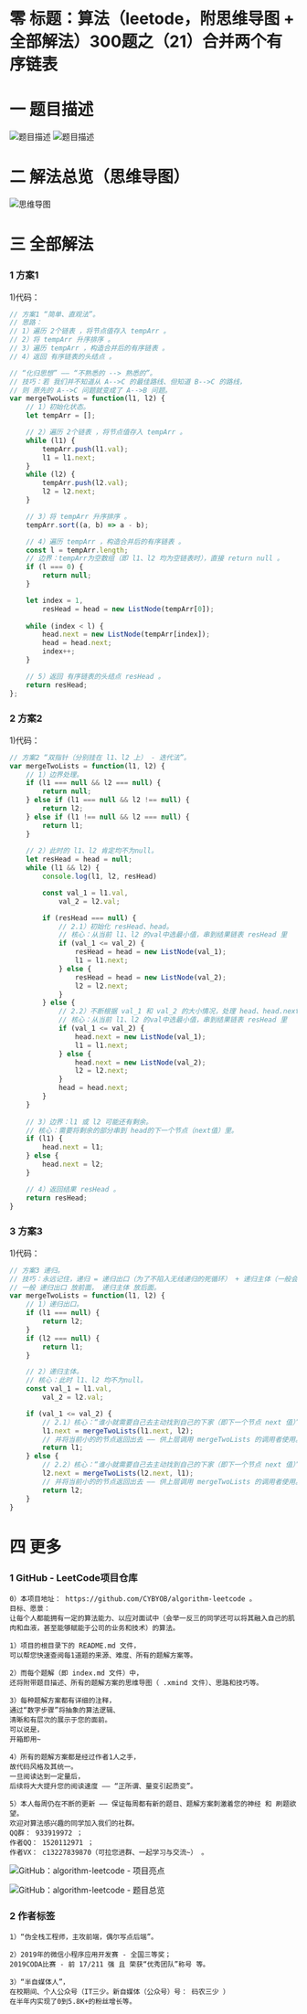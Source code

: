# 零 标题：算法（leetode，附思维导图 + 全部解法）300题之（21）合并两个有序链表

# 一 题目描述
![题目描述](https://p3-juejin.byteimg.com/tos-cn-i-k3u1fbpfcp/558e8f967f764f5095bd1e6752f4d0ee~tplv-k3u1fbpfcp-zoom-1.image)
![题目描述](https://p3-juejin.byteimg.com/tos-cn-i-k3u1fbpfcp/22f6362f716340aeb6e5eeb06cfb44b8~tplv-k3u1fbpfcp-zoom-1.image)

# 二 解法总览（思维导图）
![思维导图](https://files.mdnice.com/user/6999/24a64bb3-8266-4e58-9e72-d0fd9ec7383a.png)

# 三 全部解法
### 1 方案1
1)代码：
```js
// 方案1 “简单、直观法”。
// 思路：
// 1）遍历 2个链表 ，将节点值存入 tempArr 。
// 2）将 tempArr 升序排序 。
// 3）遍历 tempArr ，构造合并后的有序链表 。
// 4）返回 有序链表的头结点 。

// “化归思想” —— “不熟悉的 --> 熟悉的”。
// 技巧：若 我们并不知道从 A-->C 的最佳路线、但知道 B-->C 的路线，
// 则 原先的 A-->C 问题就变成了 A-->B 问题。
var mergeTwoLists = function(l1, l2) {
    // 1）初始化状态。
    let tempArr = [];

    // 2）遍历 2个链表 ，将节点值存入 tempArr 。
    while (l1) {
        tempArr.push(l1.val);
        l1 = l1.next;
    }
    while (l2) {
        tempArr.push(l2.val);
        l2 = l2.next;
    }

    // 3）将 tempArr 升序排序 。
    tempArr.sort((a, b) => a - b);

    // 4）遍历 tempArr ，构造合并后的有序链表 。
    const l = tempArr.length;
    // 边界：tempArr为空数组（即 l1、l2 均为空链表时），直接 return null 。
    if (l === 0) {
        return null;
    }

    let index = 1,
        resHead = head = new ListNode(tempArr[0]);
    
    while (index < l) {
        head.next = new ListNode(tempArr[index]);
        head = head.next;
        index++;
    }

    // 5）返回 有序链表的头结点 resHead 。
    return resHead;
};
```

### 2 方案2
1)代码：
```js
// 方案2 “双指针（分别挂在 l1、l2 上） - 迭代法”。
var mergeTwoLists = function(l1, l2) {
    // 1）边界处理。
    if (l1 === null && l2 === null) {
        return null;
    } else if (l1 === null && l2 !== null) {
        return l2;
    } else if (l1 !== null && l2 === null) {
        return l1;
    }
    
    // 2）此时的 l1、l2 肯定均不为null。
    let resHead = head = null;
    while (l1 && l2) {
        console.log(l1, l2, resHead)

        const val_1 = l1.val,
            val_2 = l2.val;

        if (resHead === null) {
            // 2.1）初始化 resHead、head。
            // 核心：从当前 l1、l2 的val中选最小值，串到结果链表 resHead 里
            if (val_1 <= val_2) {
                resHead = head = new ListNode(val_1);
                l1 = l1.next;
            } else {
                resHead = head = new ListNode(val_2);
                l2 = l2.next;
            }
        } else {
            // 2.2）不断根据 val_1 和 val_2 的大小情况，处理 head、head.next 。
            // 核心：从当前 l1、l2 的val中选最小值，串到结果链表 resHead 里
            if (val_1 <= val_2) {
                head.next = new ListNode(val_1);
                l1 = l1.next;
            } else {
                head.next = new ListNode(val_2);
                l2 = l2.next;
            }
            head = head.next;
        }
    }
    
    // 3）边界：l1 或 l2 可能还有剩余。
    // 核心：需要将剩余的部分串到 head的下一个节点（next值）里。
    if (l1) {
        head.next = l1;
    } else {
        head.next = l2;
    }

    // 4）返回结果 resHead 。
    return resHead;
}
```

### 3 方案3
1)代码：
```js
// 方案3 递归。
// 技巧：永远记住，递归 = 递归出口（为了不陷入无线递归的死循环） + 递归主体（一般会变更一些参数后，在调用函数本身）。
// 一般 递归出口 放前面， 递归主体 放后面。
var mergeTwoLists = function(l1, l2) {
    // 1）递归出口。
    if (l1 === null) {
        return l2;
    }
    if (l2 === null) {
        return l1;
    }

    // 2）递归主体。
    // 核心：此时 l1、l2 均不为null。
    const val_1 = l1.val,
        val_2 = l2.val;

    if (val_1 <= val_2) {
        // 2.1）核心：“谁小就需要自己去主动找到自己的下家（即下一个节点 next 值）”。
        l1.next = mergeTwoLists(l1.next, l2);
        // 并将当前小的的节点返回出去 —— 供上层调用 mergeTwoLists 的调用者使用。
        return l1;
    } else {
        // 2.2）核心：“谁小就需要自己去主动找到自己的下家（即下一个节点 next 值）”。
        l2.next = mergeTwoLists(l2.next, l1);
        // 并将当前小的的节点返回出去 —— 供上层调用 mergeTwoLists 的调用者使用。
        return l2;
    }
}
```

# 四 更多
### 1 GitHub - LeetCode项目仓库
```
0）本项目地址： https://github.com/CYBYOB/algorithm-leetcode 。
目标、愿景：
让每个人都能拥有一定的算法能力、以应对面试中（会举一反三的同学还可以将其融入自己的肌肉和血液，甚至能够赋能于公司的业务和技术）的算法。

1）项目的根目录下的 README.md 文件，
可以帮您快速查阅每1道题的来源、难度、所有的题解方案等。

2）而每个题解（即 index.md 文件）中，
还将附带题目描述、所有的题解方案的思维导图（ .xmind 文件）、思路和技巧等。

3）每种题解方案都有详细的注释，
通过“数字步骤”将抽象的算法逻辑、
清晰和有层次的展示于您的面前。
可以说是，
开箱即用~

4）所有的题解方案都是经过作者1人之手，
故代码风格及其统一。
一旦阅读达到一定量后，
后续将大大提升您的阅读速度 —— “正所谓、量变引起质变”。

5）本人每周仍在不断的更新 —— 保证每周都有新的题目、题解方案刺激着您的神经 和 刷题欲望。
欢迎对算法感兴趣的同学加入我们的社群。
QQ群： 933919972 ；
作者QQ： 1520112971 ；
作者VX： c13227839870（可拉您进群、一起学习与交流~） 。
```

![GitHub：algorithm-leetcode - 项目亮点](https://files.mdnice.com/user/6999/772fafdd-76ab-4e0c-a1f9-34e65ac63fad.png)

![GitHub：algorithm-leetcode - 题目总览](https://files.mdnice.com/user/6999/7b92db4c-d5d3-4558-8003-284d3e24b86b.png)

### 2 作者标签
```
1）“伪全栈工程师，主攻前端，偶尔写点后端”。

2）2019年的微信小程序应用开发赛 - 全国三等奖；
2019CODA比赛 - 前 17/211 强 且 荣获“优秀团队”称号 等。

3）“半自媒体人”，
在校期间、个人公众号（IT三少。新自媒体（公众号）号： 码农三少 ）
在半年内实现了0到5.8K+的粉丝增长等。
```